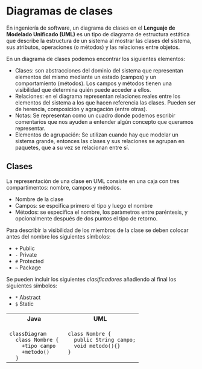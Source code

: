 # Diagramas de clases

En ingeniería de software, un diagrama de clases en el **Lenguaje de Modelado Unificado (UML)** es un tipo de diagrama de estructura estática que describe la estructura de un sistema al mostrar las clases del sistema, sus atributos, operaciones (o métodos) y las relaciones entre objetos.

En un diagrama de clases podemos encontrar los siguientes elementos:
- Clases: son abstracciones del dominio del sistema que representan elementos del mismo mediante un estado (campos) y un comportamiento (métodos). Los campos y métodos tienen una visibilidad que determina quién puede acceder a ellos.
- Relaciones: en el diagrama representan relaciones reales entre los elementos del sistema a los que hacen referencia las clases. Pueden ser de herencia, composición y agragación (entre otras).
- Notas: Se representan como un cuadro donde podemos escribir comentarios que nos ayuden a entender algún concepto que queramos representar.
- Elementos de agrupación: Se utilizan cuando hay que modelar un sistema grande, entonces las clases y sus relaciones se agrupan en paquetes, que a su vez se relacionan entre sí.

## Clases
La representación de una clase en UML consiste en una caja con tres compartimentos: nombre, campos y métodos.
- Nombre de la clase
- Campos: se espcifica primero el tipo y luego el nombre
- Métodos: se especifica el nombre, los paràmetros entre paréntesis, y opcionalmente después de dos puntos el tipo de retorno.

Para describir la visibilidad de los miembros de la clase se deben colocar antes del nombre los siguientes símbolos:
- `+` Public
- `-` Private
- `#` Protected
- `~` Package

Se pueden incluir los siguientes *clasificadores* añadiendo al final los siguientes símbolos:
- `*` Abstract
- `$` Static

<table>
  <tr><th>Java</th><th>UML</th></tr>
  <tr>
    <td>
<code class="mermaid">
classDiagram
  class Nombre {
    +tipo campo
    +metodo()
  }
</code>
    </td>
    <td>
<code class="java">
 class Nombre {
   public String campo;
   void metodo(){}
 }
 </code>
    </td>
  </tr>
  </table>
